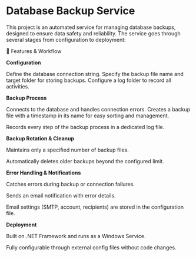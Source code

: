 # Database Backup Service

This project is an automated service for managing database backups, designed to ensure data safety and reliability. The service goes through several stages from configuration to deployment:

🔹 Features & Workflow

**Configuration**

Define the database connection string.
Specify the backup file name and target folder for storing backups.
Configure a log folder to record all activities.

**Backup Process**

Connects to the database and handles connection errors.
Creates a backup file with a timestamp in its name for easy sorting and management.

Records every step of the backup process in a dedicated log file.

**Backup Rotation & Cleanup**

Maintains only a specified number of backup files.

Automatically deletes older backups beyond the configured limit.

**Error Handling & Notifications**

Catches errors during backup or connection failures.

Sends an email notification with error details.

Email settings (SMTP, account, recipients) are stored in the configuration file.

**Deployment**

Built on .NET Framework and runs as a Windows Service.

Fully configurable through external config files without code changes.
